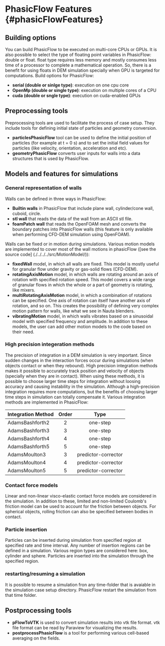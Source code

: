 # PhasicFlow Features {#phasicFlowFeatures}

## Building options
You can build PhasicFlow to be executed on multi-core CPUs or GPUs. It is also possible to select the type of floating point variables in PhasicFlow: double or float. float type requires less memory and mostly consumes less time of a processor to complete a mathematical operation. So, there is a benefit for using floats in DEM simulation specially when GPU is targeted for computations. 
Build options for PhasicFlow:
* **serial (double or sinlge type)**: execution on one cpu core
* **OpenMp (double or single type)**: execution on multiple cores of a CPU
* **cuda (double or sngle type)**: execution on cuda-enabled GPUs



## Preprocessing tools
Preprocessing tools are used to facilitate the process of case setup. They include tools for defining initial state of particles and geometry conversion. 
* **particlesPhasicFlow** tool can be used to define the initial position of particles (for example at t = 0 s) and to set the initial field values for particles (like velocity, orientation, acceleration and etc).
* **geometryPhasicFlow** converts user inputs for walls into a data structures that is used by PhasicFlow.



## Models and features for simulations


### General representation of walls

Walls can be defined in three ways in PhasicFlow:
* **Builtin walls** in PhasicFlow that include plane wall, cylinder/cone wall, cuboid, circle.
* **stl wall**  that reads the data of the wall from an ASCII stl file.
* **foamPatch wall** that reads the OpenFOAM mesh and converts the boundary patches into PhasicFlow walls (this feature is only available when performing CFD-DEM simulation using OpenFOAM).

Walls can be fixed or in motion during simulations. Various motion models are implemented to cover most of the wall motions in phasicFlow ([see the source code] (./../../../src/MotionModel/)):
* **fixedWall**  model, in which all walls are fixed. This model is mostly useful for granular flow under gravity or gas-solid flows (CFD-DEM). 
* **rotatingAxisMotion**  model, in which walls are rotating around an axis of rotation with specified rotation speed. This model covers a wide range of granular flows in which the whole or a part of geometry is rotating, like mixers. 
* **multiRotatingAxisMotion** model, in which a combination of rotations can be specified. One axis of rotation can itself have another axis of rotation, and so on. This creates the possibility of defining very complex motion pattern for walls, like what we see in Nauta blenders.
* **vibratingMotion** model, in which walls vibrates based on a sinusoidal model with specified frequency and amplitude.
In addition to these models, the user can add other motion models to the code based on their need. 


### High precision integeration methods
The precision of integration in a DEM simulation is very important. Since sudden changes in the interaction forces occur during simulations (when objects contact or when they rebound). High precision integration methods makes it possible to accurately track position and velocity of objects (specially when they are in contact). When using these methods, it is possible to choose larger time steps for integration without loosing accuracy and causing instability in the simulation. Although  a high-precision integration requires more computations, but the benefits of choosing larger time steps in simulation can totally compensate it. 
Various integration methods are implemented in PhasicFlow:

| Integration Method | Order | Type|
| :--- | :---: | :---: |
| AdamsBashforth2 | 2 | one-step |
| AdamsBashforth3 | 3 | one-step |
| AdamsBashforth4 | 4 | one-step |
| AdamsBashforth5 | 5 | one-step |
| AdamsMoulton3 | 3 | predictor-corrector |
| AdamsMoulton4 | 4 | predictor-corrector |
| AdamsMoulton5 | 5 | predictor-corrector |


### Contact force models
Linear and non-linear visco-elastic contact force models are considered in the simulation. In addition to these, limited and non-limited Coulomb's friction model can be used to account for the friction between objects. For spherical objects, rolling friction can also be specified between bodies in contact. 

### Particle insertion
Particles can be inserted during simulation from specified region at specified rate and time interval. Any number of insertion regions can be defined in a simulation. Various region types are considered here: box, cylinder and sphere. Particles are inserted into the simulation through the specified region.

### restarting/resuming a simulation
It is possible to resume a simulation fron any time-folder that is avaiable in the simulation case setup directory. PhasicFlow restart the simulation from that time folder.

## Postprocessing tools

* **pFlowToVTK** is used to convert simulation results into vtk file format. vtk file format can be read by Paraview for visualizing the results.
* **postprocessPhasicFlow** is a tool for performing various cell-based averaging on the fields. 
